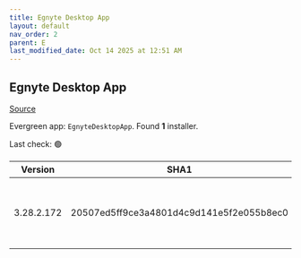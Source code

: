 ```yaml
---
title: Egnyte Desktop App
layout: default
nav_order: 2
parent: E
last_modified_date: Oct 14 2025 at 12:51 AM
---
```


## Egnyte Desktop App

[Source](https://www.egnyte.com/solutions/sharing-collaboration)

Evergreen app: `EgnyteDesktopApp`. Found **1** installer.

Last check: 🟢

| Version    | SHA1                                     | Type | URI                                                                                                                                                                                      |
| ---------- | ---------------------------------------- | ---- | ---------------------------------------------------------------------------------------------------------------------------------------------------------------------------------------- |
| 3.28.2.172 | 20507ed5ff9ce3a4801d4c9d141e5f2e055b8ec0 | msi  | [https://egnyte-cdn.egnyte.com/egnytedrive/win/en-us/3.28.2/EgnyteDesktopApp_3.28.2_172.msi](https://egnyte-cdn.egnyte.com/egnytedrive/win/en-us/3.28.2/EgnyteDesktopApp_3.28.2_172.msi) |
